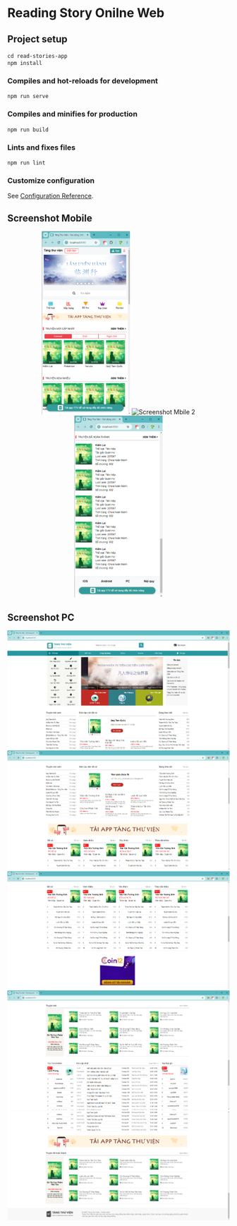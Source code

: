 # Reading Story Onilne Web

## Project setup
```
cd read-stories-app
npm install
```

### Compiles and hot-reloads for development
```
npm run serve
```

### Compiles and minifies for production
```
npm run build
```
### Lints and fixes files
```
npm run lint
```

### Customize configuration
See [Configuration Reference](https://cli.vuejs.org/config/).

## Screenshot Mobile
<p align="center">
  <img src="read-stories-app/src/assets/ss-mobile-1.png" alt="Screenshot Mbile 1" width="200"/>
  <img src="read-stories-app/src/assets/ss-mobile-2.pngg" alt="Screenshot Mbile 2" width="200"/>
  <img src="read-stories-app/src/assets/ss-mobile-3.png" alt="Screenshot Mbile 3" width="200"/>
</p>

## Screenshot PC 
![Screenshot PC 1](read-stories-app/src/assets/ss-pc-1.png)
![Screenshot PC 2](read-stories-app/src/assets/ss-pc-2.png)
![Screenshot PC 3](read-stories-app/src/assets/ss-pc-3.png)
![Screenshot PC 4](read-stories-app/src/assets/ss-pc-4.png)
![Screenshot PC 5](read-stories-app/src/assets/ss-pc-5.png)
